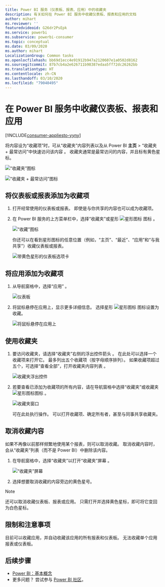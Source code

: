 ```yaml
---
title: Power BI 服务（仪表板、报表、应用）中的收藏夹
description: 有关如何在 Power BI 服务中收藏仪表板、报表和应用的文档
author: mihart
ms.reviewer: ''
featuredvideoid: G26dr2PsEpk
ms.service: powerbi
ms.subservice: powerbi-consumer
ms.topic: conceptual
ms.date: 03/09/2020
ms.author: mihart
LocalizationGroup: Common tasks
ms.openlocfilehash: bb69d1ecc4e91912b947a2120607e1a0502d8162
ms.sourcegitcommit: 87b7cb4a2e626711b98387edaa5ff72dc26262bb
ms.translationtype: HT
ms.contentlocale: zh-CN
ms.lasthandoff: 03/10/2020
ms.locfileid: "79040495"
---
```

# <a name="favorite-dashboards-reports-and-apps-in-the-power-bi-service"></a>在 Power BI 服务中收藏仪表板、报表和应用

[!INCLUDE[consumer-appliesto-yyny](../includes/consumer-appliesto-yyny.md)]

将内容设为“收藏项”时，可从“收藏夹”内容列表以及从 Power BI **主页** > “收藏夹 + 最常访问”中快速访问该内容    。 收藏夹通常是最常访问的内容，并且标有黄色星标。

   ![“收藏夹”图标](./media/end-user-favorite/power-bi-favorite-nav.png)

   ![“收藏夹 + 最常访问”图标](./media/end-user-favorite/power-bi-home.png)

## <a name="add-a-dashboard-or-report-as-a-favorite"></a>将仪表板或报表添加为收藏项

1. 打开经常使用的仪表板或报表。 即使是与你共享的内容也可以成为收藏项。

2. 在 Power BI 服务的上方菜单栏中，选择“收藏夹”或星形 ![星形图标](./media/end-user-favorite/power-bi-favorite-icon.png) 图标  。
   
   ![“收藏”图标](./media/end-user-favorite/power-bi-favorite.png)
   
   你还可以在看到星形图标的任意位置（例如，“主页”、“最近”、“应用”和“与我共享”）收藏仪表板或报表。 
   
   ![带黄色星形的仪表板选项卡](./media/end-user-favorite/power-bi-recent.png)

## <a name="add-an-app-as-a-favorite"></a>将应用添加为收藏项

1. 从导航窗格中，选择“应用”  。

   ![仪表板](./media/end-user-favorite/power-bi-app.png)

2. 将鼠标悬停在应用上，显示更多详细信息。 选择星形 ![星形图标](./media/end-user-favorite/power-bi-favorite-icon.png) 图标设置为收藏。
   
   ![将鼠标悬停在应用上](./media/end-user-favorite/power-bi-hover-app.png)

## <a name="work-with-favorites"></a>使用收藏夹
1. 要访问收藏夹，请选择“收藏夹”右侧的浮出控件箭头  。 在此处可以选择一个收藏项来打开它。 最多列出五个收藏项（按字母顺序排列）。 如果收藏项超过五个，可选择“查看全部”，打开收藏夹内容列表  。 
   
   ![收藏夹浮出控件](./media/end-user-favorite/power-bi-favorite-flyout.png)
2. 若要查看已添加为收藏项的所有内容，请在导航窗格中选择“收藏夹”或收藏夹![星形图标](./media/end-user-favorite/power-bi-favorites-icon.png)图标  。 
   
    ![收藏夹窗口](./media/end-user-favorite/power-bi-fav-screen.png)
   
   可在此处执行操作。 可以打开收藏项、确定所有者，甚至与同事共享收藏夹。

## <a name="unfavorite-content"></a>取消收藏内容
如果不再像以前那样频繁地使用某个报表，则可以取消收藏。 取消收藏内容时，会从“收藏夹”列表（而不是 Power BI）中删除该内容。

1. 在导航窗格中，选择“收藏夹”以打开“收藏夹”屏幕   。
   
   ![“收藏夹”屏幕](./media/end-user-favorite/power-bi-un-favorite.png)
2. 选择想要取消收藏的内容旁边的黄色星号。

> [!NOTE]
> 还可以取消收藏仪表板、报表或应用。 只需打开并选择黄色星标，即可将它变回为白色星标。 
> 
> 
## <a name="limitations-and-considerations"></a>限制和注意事项
目前可以收藏应用，并自动收藏该应用的所有报表和仪表板。 无法收藏单个应用报表或仪表板。 

## <a name="next-steps"></a>后续步骤
- [Power BI：基本概念](end-user-basic-concepts.md)
- 更多问题？ 尝试参与 [Power BI 社区](https://community.powerbi.com/)。

